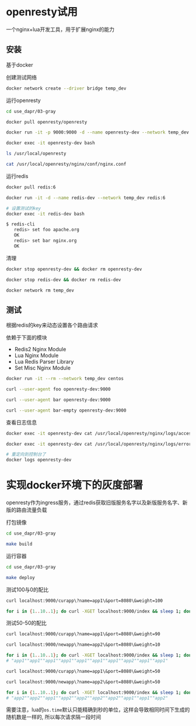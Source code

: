 # openresty试用

一个nginx+lua开发工具，用于扩展nginx的能力

## 安装

基于docker

创建测试网络

```bash
docker network create --driver bridge temp_dev
```

运行openresty

```bash
cd use_dapr/03-gray

docker pull openresty/openresty

docker run -it -p 9000:9000 -d --name openresty-dev --network temp_dev -v `pwd`/gateway/simple.conf:/etc/nginx/conf.d/simple.conf openresty/openresty

docker exec -it openresty-dev bash

ls /usr/local/openresty

cat /usr/local/openresty/nginx/conf/nginx.conf
```

运行redis

```bash
docker pull redis:6

docker run -it -d --name redis-dev --network temp_dev redis:6

# 设置测试的key
docker exec -it redis-dev bash

$ redis-cli
   redis> set foo apache.org
   OK
   redis> set bar nginx.org
   OK
```

清理

```bash
docker stop openresty-dev && docker rm openresty-dev

docker stop redis-dev && docker rm redis-dev

docker network rm temp_dev
```

## 测试

根据redis的key来动态设置各个路由请求

依赖于下面的模块

- Redis2 Nginx Module
- Lua Nginx Module
- Lua Redis Parser Library
- Set Misc Nginx Module


```bash
docker run -it --rm --network temp_dev centos

curl --user-agent foo openresty-dev:9000

curl --user-agent bar openresty-dev:9000

curl --user-agent bar-empty openresty-dev:9000
```

查看日志信息

```bash
docker exec -it openresty-dev cat /usr/local/openresty/nginx/logs/access.log

docker exec -it openresty-dev cat /usr/local/openresty/nginx/logs/error.log

# 重定向到控制台了
docker logs openresty-dev
```

# 实现docker环境下的灰度部署

openresty作为ingress服务，通过redis获取旧版服务名字以及新版服务名字、新版的路由流量负载


打包镜像

```bash
cd use_dapr/03-gray

make build
```

运行容器

```bash
cd use_dapr/03-gray

make deploy
```

测试100与0的配比

```bash
curl localhost:9000/curapp\?name=app1\&port=8080\&weight=100

for i in {1..10..1}; do curl -XGET localhost:9000/index && sleep 1; done
```

测试50-50的配比
```bash
curl localhost:9000/curapp\?name=app1\&port=8080\&weight=90

curl localhost:9000/newapp\?name=app2\&port=8080\&weight=10

for i in {1..10..1}; do curl -XGET localhost:9000/index && sleep 1; done
# "app1""app1""app1""app1""app1""app1""app1""app2""app1""app1"

curl localhost:9000/curapp\?name=app1\&port=8080\&weight=50

curl localhost:9000/newapp\?name=app2\&port=8080\&weight=50

for i in {1..10..1}; do curl -XGET localhost:9000/index && sleep 1; done
# "app2""app2""app1""app2""app2""app2""app2""app1""app1""app2"
```

需要注意，lua的`os.time`默认只能精确到秒的单位，这样会导致相同时间下生成的随机数是一样的, 所以每次请求隔一段时间


